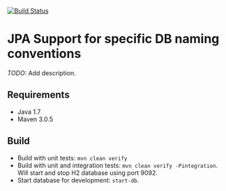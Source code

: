 [![Build Status](https://travis-ci.org/stefanscheidt/jpa-naming-convention-support.png)](https://travis-ci.org/stefanscheidt/jpa-naming-convention-support)

# JPA Support for specific DB naming conventions

_TODO:_ Add description.

## Requirements

*   Java 1.7
*   Maven 3.0.5

## Build

*   Build with unit tests: `mvn clean verify`
*   Build with unit and integration tests: `mvn clean verify -Pintegration`. Will start and stop H2 database using port 9092.
*   Start database for development: `start-db`.
